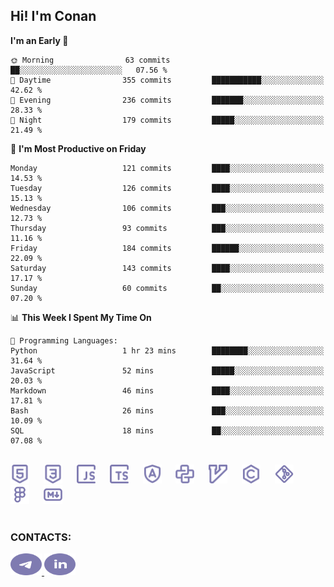 ## Hi! I'm Conan

<!--START_SECTION:waka-->
**I'm an Early 🐤** 

```text
🌞 Morning                63 commits          ██░░░░░░░░░░░░░░░░░░░░░░░   07.56 % 
🌆 Daytime                355 commits         ███████████░░░░░░░░░░░░░░   42.62 % 
🌃 Evening                236 commits         ███████░░░░░░░░░░░░░░░░░░   28.33 % 
🌙 Night                  179 commits         █████░░░░░░░░░░░░░░░░░░░░   21.49 % 
```
📅 **I'm Most Productive on Friday** 

```text
Monday                   121 commits         ████░░░░░░░░░░░░░░░░░░░░░   14.53 % 
Tuesday                  126 commits         ████░░░░░░░░░░░░░░░░░░░░░   15.13 % 
Wednesday                106 commits         ███░░░░░░░░░░░░░░░░░░░░░░   12.73 % 
Thursday                 93 commits          ███░░░░░░░░░░░░░░░░░░░░░░   11.16 % 
Friday                   184 commits         ██████░░░░░░░░░░░░░░░░░░░   22.09 % 
Saturday                 143 commits         ████░░░░░░░░░░░░░░░░░░░░░   17.17 % 
Sunday                   60 commits          ██░░░░░░░░░░░░░░░░░░░░░░░   07.20 % 
```


📊 **This Week I Spent My Time On** 

```text
💬 Programming Languages: 
Python                   1 hr 23 mins        ████████░░░░░░░░░░░░░░░░░   31.64 % 
JavaScript               52 mins             █████░░░░░░░░░░░░░░░░░░░░   20.03 % 
Markdown                 46 mins             ████░░░░░░░░░░░░░░░░░░░░░   17.81 % 
Bash                     26 mins             ███░░░░░░░░░░░░░░░░░░░░░░   10.09 % 
SQL                      18 mins             ██░░░░░░░░░░░░░░░░░░░░░░░   07.08 % 
```


<!--END_SECTION:waka-->


<br>

<div align="left">
  <img src="icons/skills/html.svg" height="30" alt="html5"/>
  <img width="15"/>
  <img src="icons/skills/css.svg" height="30" alt="css"/>
    <img width="15"/>
  <img src="icons/skills/javascript.svg" height="30" alt="javascript"/>
  <img width="15"/>
  <img src="icons/skills/typescript.svg" height="30" alt="typescript"/>
  <img width="15"/>
  <img src="icons/skills/angular.svg" height="30" alt="angular"/>
  <img width="15"/>
  <img src="icons/skills/python.svg" height="30" alt="python"/>
  <img width="15"/>
  <img src="icons/skills/vim.svg" height="30" alt="vim"  />
  <img width="15"/>
  <img src="icons/skills/c.svg" height="30" alt="c"/>
  <img width="15"/>
  <img src="icons/skills/git.svg" height="30" alt="git"/>
  <img width="15"/>
  <img src="icons/skills/figma.svg" height="30" alt="figma"/>
  <img width="15"/>
  <img src="icons/skills/markdown.svg" height="30" alt="markdown"/>
</div>

<br>


### CONTACTS:

<div align="left">
  <a href="https://t.me/gkkconan">
    <img src="icons/contacts/telegram.svg" width="50" height="35" alt="telegram"/>
  </a>
  <a href="https://www.linkedin.com/in/gkkconan">
    <img src="icons/contacts/linkedin.svg" width="50" height="35" alt="linkedin"/>
  </a>
</div>
